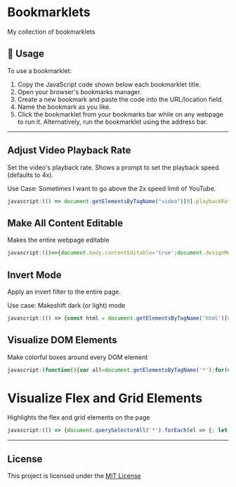 # Bookmarklets

My collection of bookmarklets

## 📖 Usage

To use a bookmarklet:

1. Copy the JavaScript code shown below each bookmarklet title.
2. Open your browser's bookmarks manager.
3. Create a new bookmark and paste the code into the URL/location field.
4. Name the bookmark as you like.
5. Click the bookmarklet from your bookmarks bar while on any webpage to run it. Alternatively, run the bookmarklet using the address bar.

---

## Adjust Video Playback Rate

Set the video's playback rate. Shows a prompt to set the playback speed (defaults to 4x).

Use Case: Sometimes I want to go above the 2x speed limit of YouTube.

```js
javascript:(() => document.getElementsByTagName("video")[0].playbackRate = Number(prompt("Speed", "4")))();
```

## Make All Content Editable

Makes the entire webpage editable

```js
javascript:(()=>{document.body.contentEditable='true';document.designMode='on';})();
```

## Invert Mode

Apply an invert filter to the entire page.

Use case: Makeshift dark (or light) mode

```js
javascript:(() => {const html = document.getElementsByTagName('html')[0]; if (!html.style.filter.includes('invert()')) {; html.style.filter += ' invert()'; } else {; html.style.filter = html.style.filter.replace('invert()', ''); }})();
```

## Visualize DOM Elements

Make colorful boxes around every DOM element

```js
javascript:(function(){var all=document.getElementsByTagName('*');for(var i=0;i<all.length;i++){all[i].style.outline='1px solid #'+(~~(Math.random()*(1<<24))).toString(16)}})();
```

# Visualize Flex and Grid Elements

Highlights the flex and grid elements on the page

```js
javascript:(() => {document.querySelectorAll('*').forEach(el => {; let style = window.getComputedStyle(el);; let display = style.display;; if (display === 'grid') {; el.style.outline = '2px solid #561d89';; } else if (display === 'flex') {; let direction = style.flexDirection;; if (direction === 'row' || direction === 'row-reverse') {; el.style.outline = '2px solid #FF9800';; } else if (direction === 'column' || direction === 'column-reverse') {; el.style.outline = '2px solid #00BCD4';; }; }; });})();
```

---

## License 

This project is licensed under the [MIT License](./LICENSE)
